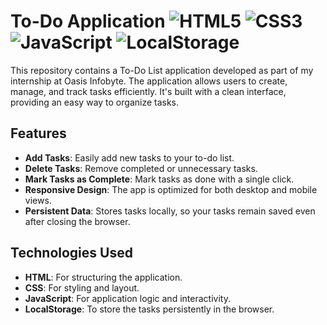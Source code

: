 # To-Do Application   ![HTML5](https://img.shields.io/badge/html5-%23E34F26.svg?style=for-the-badge&logo=html5&logoColor=white) ![CSS3](https://img.shields.io/badge/css3-%231572B6.svg?style=for-the-badge&logo=css3&logoColor=white) ![JavaScript](https://img.shields.io/badge/javascript-%23323330.svg?style=for-the-badge&logo=javascript&logoColor=%23F7DF1E) ![LocalStorage](https://img.shields.io/badge/localstorage-%23008080.svg?style=for-the-badge&logo=google-chrome&logoColor=white)

This repository contains a To-Do List application developed as part of my internship at Oasis Infobyte. The application allows users to create, manage, and track tasks efficiently. It's built with a clean interface, providing an easy way to organize tasks.

## Features

- **Add Tasks**: Easily add new tasks to your to-do list.
- **Delete Tasks**: Remove completed or unnecessary tasks.
- **Mark Tasks as Complete**: Mark tasks as done with a single click.
- **Responsive Design**: The app is optimized for both desktop and mobile views.
- **Persistent Data**: Stores tasks locally, so your tasks remain saved even after closing the browser.

## Technologies Used

- **HTML**: For structuring the application.
- **CSS**: For styling and layout.
- **JavaScript**: For application logic and interactivity.
- **LocalStorage**: To store the tasks persistently in the browser.
